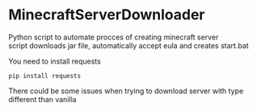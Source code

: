 # MinecraftServerDownloader

Python script to automate procces of creating minecraft server <br> 
script downloads jar file, automatically accept eula and creates start.bat <br>

You need to install requests <br>
````
pip install requests
````
There could be some issues when trying to download server with type different than vanilla
